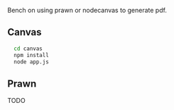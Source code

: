 
Bench on using prawn or nodecanvas to generate pdf.

Canvas
------
```sh
  cd canvas
  npm install
  node app.js
```

Prawn
-----

TODO
